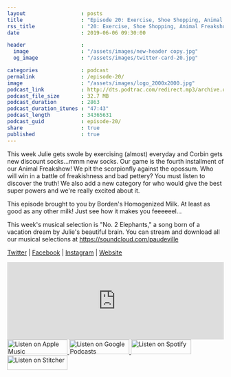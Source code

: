 ```yaml
---
layout                  : posts
title                   : "Episode 20: Exercise, Shoe Shopping, Animal Freakshow, No. 2 Elephants"
rss_title               : "20: Exercise, Shoe Shopping, Animal Freakshow, No. 2 Elephants"
date                    : 2019-06-06 09:30:00

header                  : 
  image                 : "/assets/images/new-header copy.jpg"
  og_image              : "/assets/images/twitter-card-20.jpg"

categories              : podcast
permalink               : /episode-20/
image                   : "/assets/images/logo_2000x2000.jpg"
podcast_link            : http://dts.podtrac.com/redirect.mp3/archive.org/download/paudeville-ep-20/paudeville-ep-20.mp3
podcast_file_size       : 32.7 MB
podcast_duration        : 2863
podcast_duration_itunes : "47:43"
podcast_length          : 34365631
podcast_guid            : episode-20/
share                   : true
published               : true 
---
```

This week Julie gets swole by exercising (almost) everyday and Corbin gets new discount socks...mmm new socks. 
Our game is the fourth installment of our Animal Freakshow! We pit the scorpionfly against the opossum. 
Who will win in a battle of freakishness and bad pettery? You must listen to discover the truth! 
We also add a new category for who would give the best super powers and we're really excited about it.

This episode brought to you by Borden's Homogenized Milk. At least as good as any other milk! Just see how it makes you feeeeeel...

This week's musical selection is "No. 2 Elephants," a song born of a vacation dream by Julie's beautiful brain. You can stream and download all our musical selections at <a href="https://soundcloud.com/paudeville">https://soundcloud.com/paudeville</a>

<a href="https://twitter.com/paudeville">Twitter</a> | <a href="https://www.facebook.com/paudeville">Facebook</a> | <a href="https://www.instagram.com/paudevilleshow/">Instagram</a> | <a href="https://paudeville.com/">Website</a>

<iframe scrolling="no" frameborder="0" style="width:100%;height:180px;border:0;overflow:hidden;" width="100%" height="180" src="https://app.stitcher.com/splayer/f/363388"></iframe>

<a href="https://itunes.apple.com/us/podcast/paudeville/id1450915591">
	<img src='{{ site.url }}{{ site.baseurl }}/assets/images/US_UK_Apple_Podcasts_Listen_Badge_RGB_140x34.png' width='140px' height='34' alt='Listen on Apple Music'/>
</a>
<a href="https://play.google.com/music/m/Igre2ostm2ltqiq4sabzzrl5jcy?t=Paudeville">
	<img src='{{ site.url }}{{ site.baseurl }}/assets/images/google_podcasts_badge_140x34.png' width='140px' height='34' alt='Listen on Google Podcasts'/>
</a>
<a href="https://open.spotify.com/show/4q5RNUUtU4XFqsymP7dcTw">
	<img src='{{ site.url }}{{ site.baseurl }}/assets/images/Spotify_Listen_Badge_RGB_140x34.png' width='140px' height='34' alt='Listen on Spotify'/>
</a>
<a href="https://www.stitcher.com/s?fid=363388&refid=stpr">
	<img src='{{ site.url }}{{ site.baseurl }}/assets/images/Stitcher_Listen_Badge_Color_Dark_BG_140x34.png' width='140px' height='34' alt='Listen on Stitcher'/>
</a>
